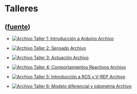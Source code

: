 # Talleres
([fuente](https://campus.exactas.uba.ar/course/view.php?id=1028&section=4))
---
  - [![Archivo](https://campus.exactas.uba.ar/theme/image.php/magazine/core/1462913092/f/pdf) Taller 1: Introducción a Arduino Archivo](https://campus.exactas.uba.ar/mod/resource/view.php?id=60051)

  - [![Archivo](https://campus.exactas.uba.ar/theme/image.php/magazine/core/1462913092/f/pdf) Taller 2: Sensado Archivo](https://campus.exactas.uba.ar/mod/resource/view.php?id=60304)

  - [![Archivo](https://campus.exactas.uba.ar/theme/image.php/magazine/core/1462913092/f/pdf) Taller 3: Actuación Archivo](https://campus.exactas.uba.ar/mod/resource/view.php?id=60410)

  - [![Archivo](https://campus.exactas.uba.ar/theme/image.php/magazine/core/1462913092/f/pdf) Taller 4: Comportamientos Reactivos Archivo](https://campus.exactas.uba.ar/mod/resource/view.php?id=60518)

  - [![Archivo](https://campus.exactas.uba.ar/theme/image.php/magazine/core/1462913092/f/pdf) Taller 5: Introducción a ROS y V-REP Archivo](https://campus.exactas.uba.ar/mod/resource/view.php?id=60797)

  - [![Archivo](https://campus.exactas.uba.ar/theme/image.php/magazine/core/1462913092/f/pdf) Taller 6: Modelo diferencial y odometría Archivo](https://campus.exactas.uba.ar/mod/resource/view.php?id=60973)

